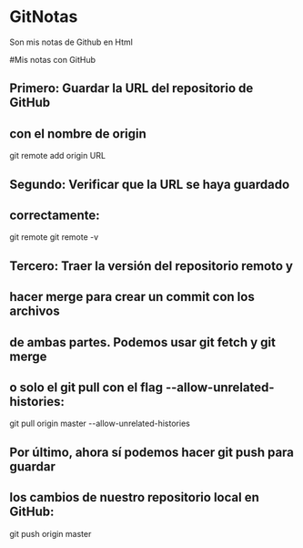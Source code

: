 # GitNotas
Son mis notas de Github en Html

#Mis notas con GitHub
## Primero: Guardar la URL del repositorio de GitHub
## con el nombre de origin
git remote add origin URL

## Segundo: Verificar que la URL se haya guardado
## correctamente:
git remote
git remote -v

## Tercero: Traer la versión del repositorio remoto y
## hacer merge para crear un commit con los archivos
## de ambas partes. Podemos usar git fetch y git merge
## o solo el git pull con el flag --allow-unrelated-histories:
git pull origin master --allow-unrelated-histories

## Por último, ahora sí podemos hacer git push para guardar
## los cambios de nuestro repositorio local en GitHub:
git push origin master
